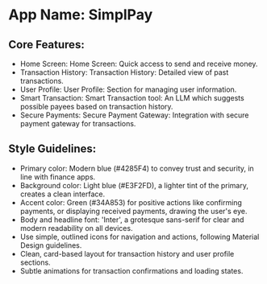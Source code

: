 # **App Name**: SimplPay

## Core Features:

- Home Screen: Home Screen: Quick access to send and receive money.
- Transaction History: Transaction History: Detailed view of past transactions.
- User Profile: User Profile: Section for managing user information.
- Smart Transaction: Smart Transaction tool: An LLM which suggests possible payees based on transaction history.
- Secure Payments: Secure Payment Gateway: Integration with secure payment gateway for transactions.

## Style Guidelines:

- Primary color: Modern blue (#4285F4) to convey trust and security, in line with finance apps.
- Background color: Light blue (#E3F2FD), a lighter tint of the primary, creates a clean interface.
- Accent color: Green (#34A853) for positive actions like confirming payments, or displaying received payments, drawing the user's eye.
- Body and headline font: 'Inter', a grotesque sans-serif for clear and modern readability on all devices.
- Use simple, outlined icons for navigation and actions, following Material Design guidelines.
- Clean, card-based layout for transaction history and user profile sections.
- Subtle animations for transaction confirmations and loading states.